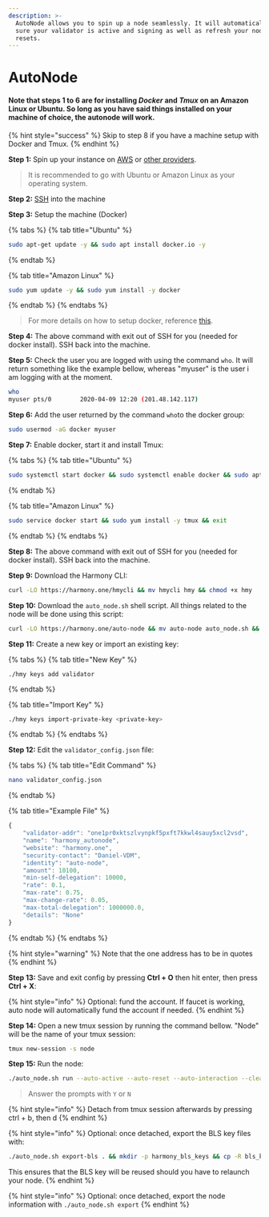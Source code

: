 ```yaml
---
description: >-
  AutoNode allows you to spin up a node seamlessly. It will automatically make
  sure your validator is active and signing as well as refresh your node on hard
  resets.
---
```


# AutoNode

#### Note that steps 1 to 6 are for installing _Docker_ and _Tmux_ on an Amazon Linux or Ubuntu. So long as you have said things installed on your machine of choice, the autonode will work.

{% hint style="success" %}
Skip to step 8 if you have a machine setup with Docker and Tmux. 
{% endhint %}

**Step 1:** Spin up your instance on [AWS](first-time-setup/cloud-guides/aws.md) or [other providers](https://docs.harmony.one/home/validators/first-time-setup/cloud-guides).

> It is recommended to go with Ubuntu or Amazon Linux as your operating system.

**Step 2:** [SSH](https://docs.harmony.one/home/validators/first-time-setup/cloud-guides/aws#step-2-connecting-to-your-aws-instance) into the machine

**Step 3:** Setup the machine \(Docker\) 

{% tabs %}
{% tab title="Ubuntu" %}
```bash
sudo apt-get update -y && sudo apt install docker.io -y
```
{% endtab %}

{% tab title="Amazon Linux" %}
```bash
sudo yum update -y && sudo yum install -y docker
```
{% endtab %}
{% endtabs %}

> For more details on how to setup docker, reference [this](https://docs.docker.com/engine/install/).

**Step 4:** The above command with exit out of SSH for you \(needed for docker install\). SSH back into the machine.

**Step 5:** Check the user you are logged with using the command `who`. It will return something like the example bellow, whereas "myuser" is the user i am logging with at the moment.

```bash
who
myuser pts/0        2020-04-09 12:20 (201.48.142.117)
```

**Step 6:** Add the user returned by the command `who`to the docker group:

```bash
sudo usermod -aG docker myuser
```

**Step 7:** Enable docker, start it and install Tmux:

{% tabs %}
{% tab title="Ubuntu" %}
```bash
sudo systemctl start docker && sudo systemctl enable docker && sudo apt install tmux -y && exit
```
{% endtab %}

{% tab title="Amazon Linux" %}
```bash
sudo service docker start && sudo yum install -y tmux && exit
```
{% endtab %}
{% endtabs %}

**Step 8:** The above command with exit out of SSH for you \(needed for docker install\). SSH back into the machine.

**Step 9:** Download the Harmony CLI:

```bash
curl -LO https://harmony.one/hmycli && mv hmycli hmy && chmod +x hmy
```

**Step 10:** Download the `auto_node.sh` shell script. All things related to the node will be done using this script:

```bash
curl -LO https://harmony.one/auto-node && mv auto-node auto_node.sh && chmod +x ./auto_node.sh && ./auto_node.sh setup
```

**Step 11:** Create a new key or import an existing key:

{% tabs %}
{% tab title="New Key" %}
```text
./hmy keys add validator
```
{% endtab %}

{% tab title="Import Key" %}
```bash
./hmy keys import-private-key <private-key>
```
{% endtab %}
{% endtabs %}

**Step 12:** Edit the `validator_config.json` file:

{% tabs %}
{% tab title="Edit Command" %}
```bash
nano validator_config.json
```
{% endtab %}

{% tab title="Example File" %}
```javascript
{
    "validator-addr": "one1pr0xktszlvynpkf5pxft7kkwl4sauy5xcl2vsd",
    "name": "harmony_autonode",
    "website": "harmony.one",
    "security-contact": "Daniel-VDM",
    "identity": "auto-node",
    "amount": 10100,
    "min-self-delegation": 10000,
    "rate": 0.1,
    "max-rate": 0.75,
    "max-change-rate": 0.05,
    "max-total-delegation": 1000000.0,
    "details": "None"
}
```
{% endtab %}
{% endtabs %}

{% hint style="warning" %}
Note that the one address has to be in quotes
{% endhint %}

**Step 13:** Save and exit config by pressing **Ctrl + O** then hit enter, then press **Ctrl + X**:

{% hint style="info" %}
Optional: fund the account. If faucet is working, auto node will automatically fund the account if needed.
{% endhint %}

**Step 14:** Open a new tmux session by running the command bellow. "Node" will be the name of your tmux session:

```bash
tmux new-session -s node 
```

**Step 15:** Run the node:

```bash
./auto_node.sh run --auto-active --auto-reset --auto-interaction --clean
```

> Answer the prompts with `Y` or `N`

{% hint style="info" %}
Detach from tmux session afterwards by pressing ctrl + b, then d 
{% endhint %}

{% hint style="info" %}
Optional: once detached, export the BLS key files with: 

```bash
./auto_node.sh export-bls . && mkdir -p harmony_bls_keys && cp -R bls_keys/. harmony_bls_keys/
```

This ensures that the BLS key will be reused should you have to relaunch your node.
{% endhint %}

{% hint style="info" %}
Optional: once detached, export the node information with `./auto_node.sh export`
{% endhint %}

